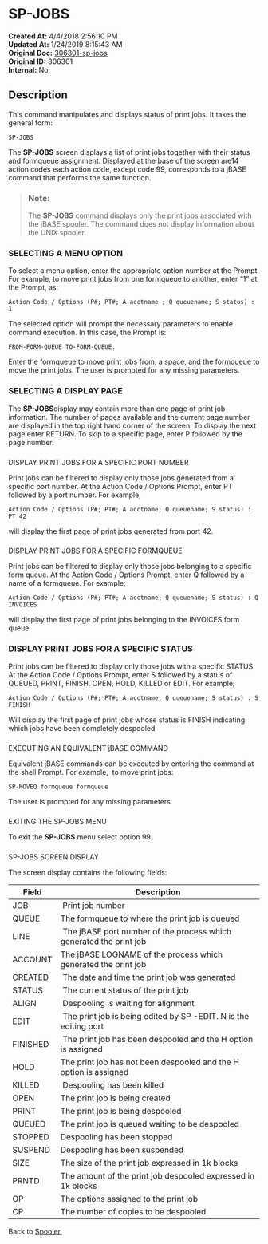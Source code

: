 # SP-JOBS 

**Created At:** 4/4/2018 2:56:10 PM  
**Updated At:** 1/24/2019 8:15:43 AM  
**Original Doc:** [306301-sp-jobs](https://docs.jbase.com/44205-spooler/306301-sp-jobs)  
**Original ID:** 306301  
**Internal:** No  


## Description 

This command manipulates and displays status of print jobs. It takes the general form:

```
SP-JOBS
```

The **SP-JOBS** screen displays a list of print jobs together with their status and formqueue assignment. Displayed at the base of the screen are14 action codes each action code, except code 99, corresponds to a jBASE command that performs the same function.


> ### Note: 
> 
> The **SP-JOBS** command displays only the print jobs associated with the jBASE spooler. The command does not display information about the UNIX spooler.


### 


### SELECTING A MENU OPTION

To select a menu option, enter the appropriate option number at the Prompt. For example, to move print jobs from one formqueue to another, enter “1” at the Prompt, as:

```
Action Code / Options (P#; PT#; A acctname ; Q queuename; S status) : 1
```

The selected option will prompt the necessary parameters to enable command execution. In this case, the Prompt is:

```
FROM-FORM-QUEUE TO-FORM-QUEUE:
```

Enter the formqueue to move print jobs from, a space, and the formqueue to move the print jobs. The user is prompted for any missing parameters.

### 


### SELECTING A DISPLAY PAGE

The **SP-JOBS**display may contain more than one page of print job information. The number of pages available and the current page number are displayed in the top right hand corner of the screen. To display the next page enter RETURN. To skip to a specific page, enter P followed by the page number.

### 
DISPLAY PRINT JOBS FOR A SPECIFIC PORT NUMBER

Print jobs can be filtered to display only those jobs generated from a specific port number. At the Action Code / Options Prompt, enter PT followed by a port number. For example;

```
Action Code / Options (P#; PT#; A acctname; Q queuename; S status) : PT 42
```

will display the first page of print jobs generated from port 42.

### 
DISPLAY PRINT JOBS FOR A SPECIFIC FORMQUEUE

Print jobs can be filtered to display only those jobs belonging to a specific form queue. At the Action Code / Options Prompt, enter Q followed by a name of a formqueue. For example;

```
Action Code / Options (P#; PT#; A acctname; Q queuename; S status) : Q INVOICES
```

will display the first page of print jobs belonging to the INVOICES form queue



### DISPLAY PRINT JOBS FOR A SPECIFIC STATUS

Print jobs can be filtered to display only those jobs with a specific STATUS. At the Action Code / Options Prompt, enter S followed by a status of QUEUED, PRINT, FINISH, OPEN, HOLD, KILLED or EDIT. For example;

```
Action Code / Options (P#; PT#; A acctname; Q queuename; S status) : S FINISH
```

Will display the first page of print jobs whose status is FINISH indicating which jobs have been completely despooled

### 
EXECUTING AN EQUIVALENT jBASE COMMAND

Equivalent jBASE commands can be executed by entering the command at the shell Prompt. For example,  to move print jobs:

```
SP-MOVEQ formqueue formqueue
```

The user is prompted for any missing parameters.

### 
EXITING THE SP-JOBS MENU

To exit the **SP-JOBS** menu select option 99.

### 
SP-JOBS SCREEN DISPLAY

The screen display contains the following fields:


| Field<br> | Description<br> |
| --- | --- |
| JOB<br> |  Print job number<br> |
| QUEUE<br> | The formqueue to where the print job is queued<br> |
| LINE<br> |  The jBASE port number of the process which generated the print job<br> |
| ACCOUNT<br> | The jBASE LOGNAME of the process which generated the print job<br> |
| CREATED<br> |  The date and time the print job was generated<br> |
| STATUS<br> |  The current status of the print job<br> |
| ALIGN<br> |  Despooling is waiting for alignment<br> |
| EDIT<br> |  The print job is being edited by SP -EDIT. N is the editing port<br> |
| FINISHED<br> |  The print job has been despooled and the H option is assigned<br> |
| HOLD<br> | The print job has not been despooled and the H option is assigned<br> |
| KILLED<br> |  Despooling has been killed<br> |
| OPEN<br> | The print job is being created<br> |
| PRINT<br> | The print job is being despooled<br> |
| QUEUED<br> | The print job is queued waiting to be despooled<br> |
| STOPPED<br> | Despooling has been stopped<br> |
| SUSPEND<br> | Despooling has been suspended<br> |
| SIZE<br> | The size of the print job expressed in 1k blocks<br> |
| PRNTD<br> | The amount of the print job despooled expressed in 1k blocks<br> |
| OP<br> | The options assigned to the print job<br> |
| CP<br> | The number of copies to be despooled<br> |




Back to [Spooler.](./../jbase-spooler)
